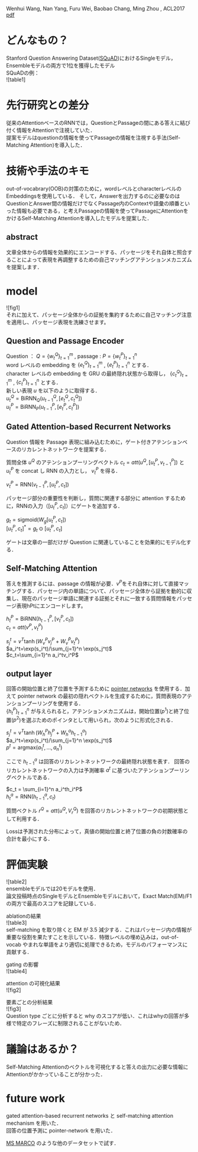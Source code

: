 Wenhui Wang, Nan Yang, Furu Wei, Baobao Chang, Ming Zhou , ACL2017  
[pdf](http://www.aclweb.org/anthology/P17-1018)

# どんなもの？
Stanford Question Answering Dataset([SQuAD](https://rajpurkar.github.io/SQuAD-explorer/))におけるSingleモデル，Ensembleモデルの両方で1位を獲得したモデル  
SQuADの例：  
![table1]

# 先行研究との差分
従来のAttentionベースのRNNでは，QuestionとPassageの間にある答えに結び付く情報をAttentionで注視していた．  
提案モデルはquestionの情報を使ってPassageの情報を注視する手法(Self-Matching Attention)を導入した．

# 技術や手法のキモ
out-of-vocabrary(OOB)の対策のために，wordレベルとcharacterレベルのEmbeddingsを使用している．
そして，Answerを出力するのに必要なのはQuestionとAnswer間の情報だけでなくPassage内のContextや語彙の順番といった情報も必要である，と考えPassageの情報を使ってPassageにAttentionをかけるSelf-Matching Attentionを導入したモデルを提案した．


## abstract
文章全体からの情報を効果的にエンコードする、パッセージをそれ自体と照合することによって表現を再調整するための自己マッチングアテンションメカニズムを提案します．

# model
![fig1]  
それに加えて、パッセージ全体からの証拠を集約するために自己マッチング注意を適用し、パッセージ表現を洗練させます。

## Question and Passage Encoder
Question ： $Q=\{w_t^Q\}_{t=1}^m$ , passage : $P=\{w_t^P\}_{t=1}^n$  
word レベルの embedding を $\{e_t^Q\}_{t=1}^m$ , $\{e_t^P\}_{t=1}^n$ とする．  
character レベルの embedding を GRU の最終隠れ状態から取得し， $\{c_t^Q\}_{t=1}^m$ , $\{c_t^P\}_{t=1}^n$ とする．  
新しい表現 $u$ を以下のように取得する．  
$u_t^Q = \text{BiRNN}_Q(u_{t-1}^Q , [e_t^Q,c_t^Q])$  
$u_t^P = \text{BiRNN}_P(u_{t-1}^P , [e_t^P,c_t^P])$

## Gated Attention-based Recurrent Networks
Question 情報を Passage 表現に組み込むために，ゲート付きアテンションベースのリカレントネットワークを提案する．

質問全体 $u^Q$ のアテンションプーリングベクトル $c_t = att(u^Q , [u_t^P,v_{t-1}^P])$ と $u_t^P$ を concat し RNN の入力とし， $v_t^P$ を得る． 

$v_t^P = \text{RNN}(v_{t-1}^P,[u_t^P,c_t])$

パッセージ部分の重要性を判断し，質問に関連する部分に attention するために，RNNの入力（[$u_t^P,c_t$]）にゲートを追加する．

$g_t=\text{sigmoid}(W_g[u_t^P,c_t])$   
$[u_t^P,c_t]^*=g_t\odot [u_t^P,c_t]$

ゲートは文章の一部だけが Question に関連していることを効果的にモデル化する．

## Self-Matching Attention
答えを推測するには、passage の情報が必要．$v^P$をそれ自体に対して直接マッチングする．パッセージ内の単語について、パッセージ全体から証拠を動的に収集し、現在のパッセージ単語に関連する証拠とそれに一致する質問情報をパッセージ表現hPtにエンコードします。

$h_t^P=\text{BiRNN}(h_{t-1}^P,[v_t^P,c_t])$  
$c_t=att(v^P,v_t^P)$

$s_j^t=v^T\tanh(W_v^Pv_j^P+W_v^{\tilde{P}}v_t^P)$  
$a_i^t=\exp(s_i^t)/\sum_{j=1}^n \exp(s_j^t)$  
$c_t=\sum_{i=1}^n a_i^tv_i^P$

## output layer
回答の開始位置と終了位置を予測するために [pointer networks](https://arxiv.org/pdf/1506.03134.pdf) を使用する．加えて pointer network の最初の隠れベクトルを生成するために，質問表現のアテンションプーリングを使用する．  
$\{h_t^P\}_{t=1}^n$ が与えられると，アテンションメカニズムは，開始位置($p^1$)と終了位置($p^2$)を選ぶためのポインタとして用いられ，次のように形式化される．

$s_j^t = \text{v}^T \tanh(W_h^Ph_j^P+W_h^ah_{t-1}^a)$  
$a_i^t=\exp(s_i^t)/\sum_{j=1}^n \exp(s_j^t)$  
$p^t=\text{argmax}(a_1^t,...,a_n^t)$  

ここで $h_{t-1}^a$ は回答のリカレントネットワークの最終隠れ状態を表す．
回答のリカレントネットワークの入力は予測確率 $a^t$ に基づいたアテンションプーリングベクトルである．

$c_t = \sum_{i=1}^n a_i^th_i^P$  
$h_t^a=\text{RNN}(h_{t-1}^a,c_t)$

質問ベクトル $r^Q = att(u^Q,V_r^Q)$ を回答のリカレントネットワークの初期状態として利用する．

Lossは予測された分布によって，真値の開始位置と終了位置の負の対数確率の合計を最小にする．


# 評価実験 
![table2]  
ensembleモデルでは20モデルを使用．  
論文投稿時点のSingleモデルとEnsembleモデルにおいて，Exact Match(EM)/F1の両方で最高のスコアを記録している．

ablationの結果  
![table3]  
self-matching を取り除くと EM が 3.5 減少する．これはパッセージ内の情報が重要な役割を果たすことを示している．特徴レベルの埋め込みは，out-of-vocab やまれな単語をより適切に処理できるため，モデルのパフォーマンスに貢献する．

gating の影響  
![table4]  

attention の可視化結果  
![fig2]  

要素ごとの分析結果  
![fig3]  
Question type ごとに分析すると why のスコアが低い．これはwhyの回答が多様で特定のフレーズに制限されることがないため．

# 議論はあるか？
Self-Matching Attentionのベクトルを可視化すると答えの出力に必要な情報にAttentionがかかっていることが分かった．

# future work
gated attention-based recurrent networks と self-matching attention mechanism を用いた．  
回答の位置予測に pointer-network を用いた．

[MS MARCO](http://www.msmarco.org/) のような他のデータセットで試す．
